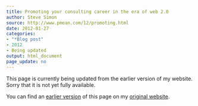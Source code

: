 ```yaml
---
title: Promoting your consulting career in the era of web 2.0
author: Steve Simon
source: http://www.pmean.com/12/promoting.html
date: 2012-01-27
categories:
- "*Blog post"
- 2012
- Being updated
output: html_document
page_update: no
---
```


This page is currently being updated from the earlier version of my website. Sorry that it is not yet fully available.

<!---More--->

You can find an [earlier version][sim1] of this page on my [original website][sim2].

[sim1]: http://www.pmean.com/12/promoting.html
[sim2]: http://www.pmean.com/original_site.html
